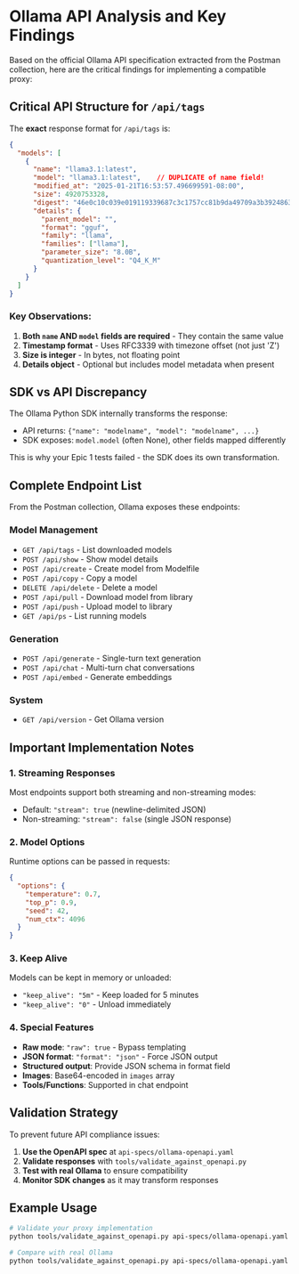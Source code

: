 # Ollama API Analysis and Key Findings

Based on the official Ollama API specification extracted from the Postman collection, here are the critical findings for implementing a compatible proxy:

## Critical API Structure for `/api/tags`

The **exact** response format for `/api/tags` is:

```json
{
  "models": [
    {
      "name": "llama3.1:latest",
      "model": "llama3.1:latest",    // DUPLICATE of name field!
      "modified_at": "2025-01-21T16:53:57.496699591-08:00",
      "size": 4920753328,
      "digest": "46e0c10c039e019119339687c3c1757cc81b9da49709a3b3924863ba87ca666e",
      "details": {
        "parent_model": "",
        "format": "gguf",
        "family": "llama",
        "families": ["llama"],
        "parameter_size": "8.0B",
        "quantization_level": "Q4_K_M"
      }
    }
  ]
}
```

### Key Observations:

1. **Both `name` AND `model` fields are required** - They contain the same value
2. **Timestamp format** - Uses RFC3339 with timezone offset (not just 'Z')
3. **Size is integer** - In bytes, not floating point
4. **Details object** - Optional but includes model metadata when present

## SDK vs API Discrepancy

The Ollama Python SDK internally transforms the response:
- API returns: `{"name": "modelname", "model": "modelname", ...}`
- SDK exposes: `model.model` (often None), other fields mapped differently

This is why your Epic 1 tests failed - the SDK does its own transformation.

## Complete Endpoint List

From the Postman collection, Ollama exposes these endpoints:

### Model Management
- `GET /api/tags` - List downloaded models
- `POST /api/show` - Show model details
- `POST /api/create` - Create model from Modelfile
- `POST /api/copy` - Copy a model
- `DELETE /api/delete` - Delete a model
- `POST /api/pull` - Download model from library
- `POST /api/push` - Upload model to library
- `GET /api/ps` - List running models

### Generation
- `POST /api/generate` - Single-turn text generation
- `POST /api/chat` - Multi-turn chat conversations
- `POST /api/embed` - Generate embeddings

### System
- `GET /api/version` - Get Ollama version

## Important Implementation Notes

### 1. Streaming Responses
Most endpoints support both streaming and non-streaming modes:
- Default: `"stream": true` (newline-delimited JSON)
- Non-streaming: `"stream": false` (single JSON response)

### 2. Model Options
Runtime options can be passed in requests:
```json
{
  "options": {
    "temperature": 0.7,
    "top_p": 0.9,
    "seed": 42,
    "num_ctx": 4096
  }
}
```

### 3. Keep Alive
Models can be kept in memory or unloaded:
- `"keep_alive": "5m"` - Keep loaded for 5 minutes
- `"keep_alive": "0"` - Unload immediately

### 4. Special Features
- **Raw mode**: `"raw": true` - Bypass templating
- **JSON format**: `"format": "json"` - Force JSON output
- **Structured output**: Provide JSON schema in format field
- **Images**: Base64-encoded in `images` array
- **Tools/Functions**: Supported in chat endpoint

## Validation Strategy

To prevent future API compliance issues:

1. **Use the OpenAPI spec** at `api-specs/ollama-openapi.yaml`
2. **Validate responses** with `tools/validate_against_openapi.py`
3. **Test with real Ollama** to ensure compatibility
4. **Monitor SDK changes** as it may transform responses

## Example Usage

```bash
# Validate your proxy implementation
python tools/validate_against_openapi.py api-specs/ollama-openapi.yaml http://localhost:11434

# Compare with real Ollama
python tools/validate_against_openapi.py api-specs/ollama-openapi.yaml http://localhost:11434
```